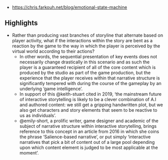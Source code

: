 
- https://chris.farkouh.net/blog/emotional-state-machine



## Highlights

- Rather than producing vast branches of storyline that alternate based on player activity, what if the interactions within the story are bent as a reaction by the game to the way in which the player is perceived by the virtual world according to their actions?
  - In other words, the sequential presentation of key events does not necessarily change drastically in this scenario and as such the player is a guaranteed recipient of all of the core content which is produced by the studio as part of the game production, but the experience that the player receives within that narrative structure is significantly tempered with during the course of the gameplay by an underlying ‘game intelligence’.
  - In support of this @keith-stuart cited in 2019, ‘the mainstream future of interactive storytelling is likely to be a clever combination of A.I and authored content: we still get a gripping handwritten plot, but we also get characters and story elements that seem to be reactive to us as individuals’.
  - @emily-short, a prolific writer, game designer and academic of the subject of narrative structure within interactive storytelling, brings reference to this concept in an article from 2016 in which she coins the phrase ‘Salience-based narrative’, or put simply ‘interactive narratives that pick a bit of content out of a large pool depending upon which content element is judged to be most applicable at the moment’.